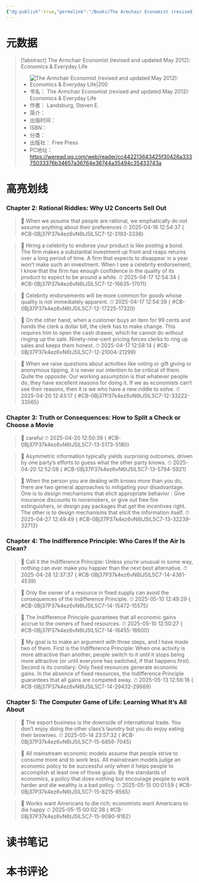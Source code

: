 ```yaml
---
{"dg-publish":true,"permalink":"/Books/The Armchair Economist (revised and updated May 2012) Economics & Everyday Life-Landsburg, Steven E./"}
---
```


# 元数据
> [!abstract] The Armchair Economist (revised and updated May 2012): Economics & Everyday Life
> - ![ The Armchair Economist (revised and updated May 2012): Economics & Everyday Life|200](https://res.weread.qq.com/wrepub/CB_4hn6ln6jh1yD6pd6ouCmd4IY_parsecover)
> - 书名： The Armchair Economist (revised and updated May 2012): Economics & Everyday Life
> - 作者： Landsburg, Steven E.
> - 简介： 
> - 出版时间： 
> - ISBN： 
> - 分类： 
> - 出版社： Free Press
> - PC地址：https://weread.qq.com/web/reader/cc442213643425f30426a33375033376b34657a36764e36744a35494c35433743a

# 高亮划线

### Chapter 2: Rational Riddles: Why U2 Concerts Sell Out

> 📌 When we assume that people are rational, we emphatically do not assume anything about their preferences 
> ⏱ 2025-04-16 12:54:37
{ #CB-0Bj37P37k4ez6vN6tJ5IL5C7-12-3193-3338}


> 📌 Hiring a celebrity to endorse your product is like posting a bond. The firm makes a substantial investment up front and reaps returns over a long period of time. A firm that expects to disappear in a year won’t make such an investment. When I see a celebrity endorsement, I know that the firm has enough confidence in the quality of its product to expect to be around a while. 
> ⏱ 2025-04-17 12:54:34
{ #CB-0Bj37P37k4ez6vN6tJ5IL5C7-12-16635-17011}


> 📌 Celebrity endorsements will be more common for goods whose quality is not immediately apparent. 
> ⏱ 2025-04-17 12:54:39
{ #CB-0Bj37P37k4ez6vN6tJ5IL5C7-12-17225-17320}


> 📌 On the other hand, when a customer buys an item for 99 cents and hands the clerk a dollar bill, the clerk has to make change. This requires him to open the cash drawer, which he cannot do without ringing up the sale. Ninety-nine-cent pricing forces clerks to ring up sales and keeps them honest. 
> ⏱ 2025-04-17 12:58:14
{ #CB-0Bj37P37k4ez6vN6tJ5IL5C7-12-21004-21299}


> 📌 When we raise questions about activities like voting or gift giving or anonymous tipping, it is never our intention to be critical of them. Quite the opposite: Our working assumption is that whatever people do, they have excellent reasons for doing it. If we as economists can’t see their reasons, then it is we who have a new riddle to solve. 
> ⏱ 2025-04-20 12:43:17
{ #CB-0Bj37P37k4ez6vN6tJ5IL5C7-12-33222-33565}


### Chapter 3: Truth or Consequences: How to Split a Check or Choose a Movie

> 📌 careful 
> ⏱ 2025-04-20 12:50:39
{ #CB-0Bj37P37k4ez6vN6tJ5IL5C7-13-5173-5180}


> 📌 Asymmetric information typically yields surprising outcomes, driven by one party’s efforts to guess what the other party knows. 
> ⏱ 2025-04-20 12:52:08
{ #CB-0Bj37P37k4ez6vN6tJ5IL5C7-13-5794-5921}


> 📌 When the person you are dealing with knows more than you do, there are two general approaches to mitigating your disadvantage. One is to design mechanisms that elicit appropriate behavior : Give insurance discounts to nonsmokers, or give out free fire extinguishers, or design pay packages that get the incentives right. The other is to design mechanisms that elicit the information itself. 
> ⏱ 2025-04-27 12:49:49
{ #CB-0Bj37P37k4ez6vN6tJ5IL5C7-13-32239-32713}


### Chapter 4: The Indifference Principle: Who Cares If the Air Is Clean?

> 📌 Call it the Indifference Principle: Unless you’re unusual in some way, nothing can ever make you happier than the next best alternative. 
> ⏱ 2025-04-28 12:37:37
{ #CB-0Bj37P37k4ez6vN6tJ5IL5C7-14-4361-4539}


> 📌 Only the owner of a resource in fixed supply can avoid the consequences of the Indifference Principle. 
> ⏱ 2025-05-10 12:49:29
{ #CB-0Bj37P37k4ez6vN6tJ5IL5C7-14-15472-15575}


> 📌 The Indifference Principle guarantees that all economic gains accrue to the owners of fixed resources. 
> ⏱ 2025-05-10 12:50:27
{ #CB-0Bj37P37k4ez6vN6tJ5IL5C7-14-16455-16600}


> 📌 My goal is to make an argument with three steps, and I have made two of them. First is the Indifference Principle: When one activity is more attractive than another, people switch to it until it stops being more attractive (or until everyone has switched, if that happens first). Second is its corollary: Only fixed resources generate economic gains. In the absence of fixed resources, the Indifference Principle guarantees that all gains are competed away. 
> ⏱ 2025-05-13 12:56:18
{ #CB-0Bj37P37k4ez6vN6tJ5IL5C7-14-29432-29889}


### Chapter 5: The Computer Game of Life: Learning What It’s All About

> 📌 The export business is the downside of international trade. You don’t enjoy doing the other class’s laundry but you do enjoy eating their brownies. 
> ⏱ 2025-05-14 23:57:32
{ #CB-0Bj37P37k4ez6vN6tJ5IL5C7-15-6856-7045}


> 📌 All mainstream economic models assume that people strive to consume more and to work less. All mainstream models judge an economic policy to be successful only when it helps people to accomplish at least one of those goals. By the standards of economics, a policy that does nothing but encourage people to work harder and die wealthy is a bad policy. 
> ⏱ 2025-05-15 00:01:59
{ #CB-0Bj37P37k4ez6vN6tJ5IL5C7-15-8215-8565}


> 📌 Wonks want Americans to die rich; economists want Americans to die happy 
> ⏱ 2025-05-15 00:02:38
{ #CB-0Bj37P37k4ez6vN6tJ5IL5C7-15-9090-9162}


# 读书笔记

# 本书评论

